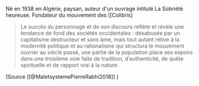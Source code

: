 Né en 1938 en Algérie, paysan, auteur d'un ouvrage intitulé La Sobriété heureuse. 
Fondateur du mouvement des [[Colibris]

> Le succès du personnage et de son discours reflète et révèle une tendance de fond des sociétés occidentales : désabusée par un capitalisme destructeur et sans âme, mais tout autant rétive à la modernité politique et au rationalisme qui structura le mouvement ouvrier au siècle passé, une partie de la population place ses espoirs dans une troisième voie faite de tradition, d’authenticité, de quête spirituelle et de rapport vrai à la nature.

(Source [[@MaletsystemePierreRabhi2018]] )